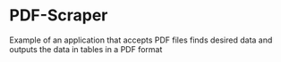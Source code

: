 # PDF-Scraper
Example of an application that accepts PDF files finds desired data and outputs the data in tables in a PDF format

